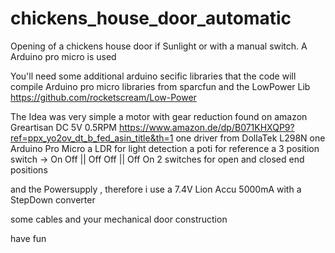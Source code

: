 # chickens_house_door_automatic
Opening of a chickens house door if Sunlight or with a manual switch. A Arduino pro micro is used

You'll need some additional arduino secific libraries that the code will compile
Arduino pro micro libraries from sparcfun 
and the LowPower Lib 
https://github.com/rocketscream/Low-Power

The Idea was very simple
a motor with gear reduction found on amazon Greartisan DC 5V 0.5RPM https://www.amazon.de/dp/B071KHXQP9?ref=ppx_yo2ov_dt_b_fed_asin_title&th=1
one driver from DollaTek L298N 
one Arduino Pro Micro
a LDR for light detection 
a poti for reference 
a 3 position switch -> On Off || Off Off || Off On
2 switches for open and closed end positions

and the Powersupply , therefore i use a 7.4V Lion Accu 5000mA  with a StepDown converter

some cables and your mechanical door construction

have fun 
